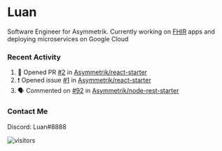 # Luan

Software Engineer for Asymmetrik. Currently working on [FHIR](https://hl7.org/FHIR/) apps and deploying microservices on Google Cloud

### Recent Activity

<!--START_SECTION:activity-->
1. 💪 Opened PR [#2](https://github.com/Asymmetrik/react-starter/pull/2) in [Asymmetrik/react-starter](https://github.com/Asymmetrik/react-starter)
2. ❗️ Opened issue [#1](https://github.com/Asymmetrik/react-starter/issues/1) in [Asymmetrik/react-starter](https://github.com/Asymmetrik/react-starter)
3. 🗣 Commented on [#92](https://github.com/Asymmetrik/node-rest-starter/issues/92) in [Asymmetrik/node-rest-starter](https://github.com/Asymmetrik/node-rest-starter)
<!--END_SECTION:activity-->

<!--START_SECTION:activity-->

### Contact Me

Discord: Luan#8888

![visitors](https://visitor-badge.glitch.me/badge?page_id=luan-asym.visitor-badge)
